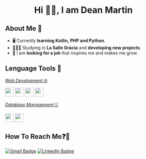 <h1 align="center">Hi 👋🏻, I am Dean Martin</h1>

<h2>About Me 🤔</h2>

- 🖥️ Currently **learning Kotlin, PHP and Python**.
- 👨🏻‍💻 Studying in **La Salle Gràcia** and **developing new projects**.
- 💼 I am **looking for a job** that inspires me and makes me grow.

<h2>Lenguage Tools 🔧</h2>

<u>*Web Development* 🌐</u>

<p>
  <img src="https://img.shields.io/badge/-HTML5-E34F26?style=flat&logo=html5&logoColor=white" height="28">
  <img src="https://img.shields.io/badge/-CSS3-1572B6?style=flat&logo=css3&logoColor=white" height="28">
  <img src="https://img.shields.io/badge/-JavaScript-323330?style=flat&logo=javascript&logoColor=F7DF1E" height="28">
  <img src="https://img.shields.io/badge/-PHP-777BB4?style=flat&logo=php&logoColor=white" height="28">
</p>

<u>*Database Management* 🗄️</u>  

<p>
  <img src="https://img.shields.io/badge/-MongoDB-47A248?style=flat&logo=mongodb&logoColor=white" height="28">
  <img src="https://img.shields.io/badge/-MySQL-4479A1?style=flat&logo=mysql&logoColor=white" height="28">
</p>



<h2>How To Reach Me❓📩</h2>

[![Gmail Badge](https://img.shields.io/badge/-dean.martin@gracia.lasalle.cat-EA4335?style=flat&logo=gmail&logoColor=white)](mailto:dean.martin@gracia.lasalle.cat)
[![LinkedIn Badge](https://img.shields.io/badge/-deanmartingarcia-0A66C2?style=flat&logo=linkedin&logoColor=white)](https://www.linkedin.com/in/deanmartingarcia/)
